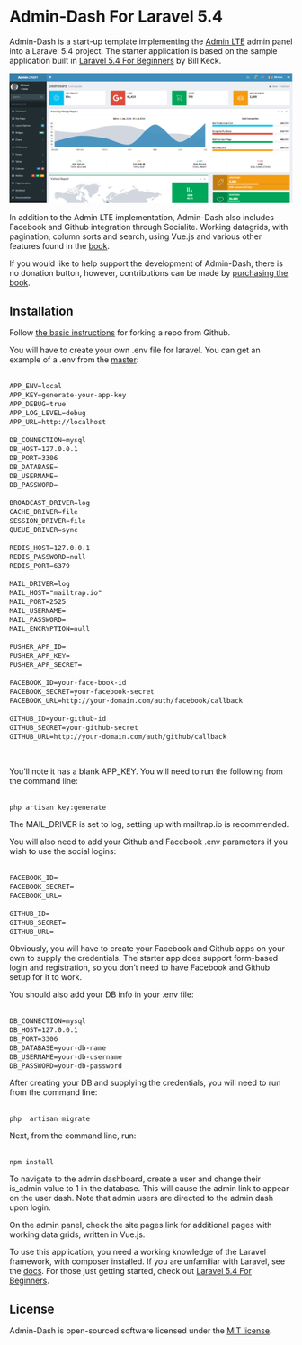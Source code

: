 # Admin-Dash For Laravel 5.4

Admin-Dash is a start-up template implementing the [Admin LTE](https://almsaeedstudio.com/themes/AdminLTE/index2.html) admin panel into a Laravel 5.4 project.  The starter application is based on the sample application built in [Laravel 5.4 For Beginners](https://leanpub.com/laravel-5-4-for-beginners) by Bill Keck.

![](admin-dash.png)



In addition to the Admin LTE implementation, Admin-Dash also includes Facebook and Github integration through Socialite.  Working datagrids, with pagination, column sorts and search, using Vue.js and various other features found in the [book](https://leanpub.com/laravel-5-4-for-beginners).

If you would like to help support the development of Admin-Dash, there is no donation button, however, contributions can be made by [purchasing the book](https://leanpub.com/laravel-5-4-for-beginners).

## Installation

Follow [the basic instructions](https://help.github.com/articles/fork-a-repo/) for forking a repo from Github.

You will have to create your own .env file for laravel.  You can get an example of a .env from the [master](https://github.com/laravel/laravel/blob/master/.env.example):

~~~~

APP_ENV=local
APP_KEY=generate-your-app-key
APP_DEBUG=true
APP_LOG_LEVEL=debug
APP_URL=http://localhost

DB_CONNECTION=mysql
DB_HOST=127.0.0.1
DB_PORT=3306
DB_DATABASE=
DB_USERNAME=
DB_PASSWORD=

BROADCAST_DRIVER=log
CACHE_DRIVER=file
SESSION_DRIVER=file
QUEUE_DRIVER=sync

REDIS_HOST=127.0.0.1
REDIS_PASSWORD=null
REDIS_PORT=6379

MAIL_DRIVER=log
MAIL_HOST="mailtrap.io"
MAIL_PORT=2525
MAIL_USERNAME=
MAIL_PASSWORD=
MAIL_ENCRYPTION=null

PUSHER_APP_ID=
PUSHER_APP_KEY=
PUSHER_APP_SECRET=

FACEBOOK_ID=your-face-book-id
FACEBOOK_SECRET=your-facebook-secret
FACEBOOK_URL=http://your-domain.com/auth/facebook/callback

GITHUB_ID=your-github-id
GITHUB_SECRET=your-github-secret
GITHUB_URL=http://your-domain.com/auth/github/callback



~~~~ 

You’ll note it has a blank APP_KEY.  You will need to run the following from the command line:

~~~~

php artisan key:generate

~~~~

The MAIL_DRIVER is set to log, setting up with mailtrap.io is recommended.

You will also need to add your Github and Facebook .env parameters if you wish to use the social logins:

~~~~

FACEBOOK_ID=
FACEBOOK_SECRET=
FACEBOOK_URL=

GITHUB_ID=
GITHUB_SECRET=
GITHUB_URL=

~~~~

Obviously, you will have to create your Facebook and Github apps on your own to supply the credentials.  The starter app does support form-based login and registration, so you don’t need to have Facebook and Github setup for it to work.

You should also add your DB info in your .env file:

~~~~

DB_CONNECTION=mysql
DB_HOST=127.0.0.1
DB_PORT=3306
DB_DATABASE=your-db-name
DB_USERNAME=your-db-username
DB_PASSWORD=your-db-password

~~~~

After creating your DB and supplying the credentials, you will need to run from the command line:

~~~~

php  artisan migrate

~~~~

Next, from the command line,  run:

~~~~

npm install

~~~~

To navigate to the admin dashboard, create a user and change their is_admin value to 1 in the database.  This will cause the admin link to appear on the user dash.  Note that admin users are directed to the admin dash upon login.

On the admin panel, check the site pages link for additional pages with working data grids, written in Vue.js.

To use this application, you need a working knowledge of the Laravel framework, with composer installed.  If you are unfamiliar with Laravel, see the [docs](https://laravel.com/docs/5.4).  For those just getting started, check out [Laravel 5.4 For Beginners](https://leanpub.com/laravel-5-4-for-beginners).

## License

Admin-Dash is open-sourced software licensed under the [MIT license](http://opensource.org/licenses/MIT).